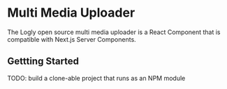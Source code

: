 # Multi Media Uploader

The Logly open source multi media uploader is a React Component that is compatible with Next.js Server Components.

## Gettting Started

TODO: build a clone-able project that runs as an NPM module
